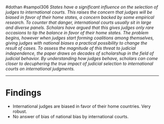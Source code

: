#dothan #sampol306 
*States have a significant influence on the selection of judges to international courts. This raises the concern that judges will be biased in favor of their home states, a concern backed by some empirical research. To counter that danger, international courts usually sit in large and diverse panels. Scholars have argued that this gives judges only rare occasions to tip the balance in favor of their home states. The problem begins, however when judges start forming coalitions among themselves, giving judges with national biases a practical possibility to change the result of cases. To assess the magnitude of this threat to judicial independence, the paper draws on decades of scholarshup in the field of judicial behavior. By understanding how judges behave, scholars can come closer to decuphering the true impact of judicial selection to international courts on international judgments.*

---
# Findings
- International judges are biased in favor of their home countries. Very robust.
- No answer of bias of national bias by international courts. 